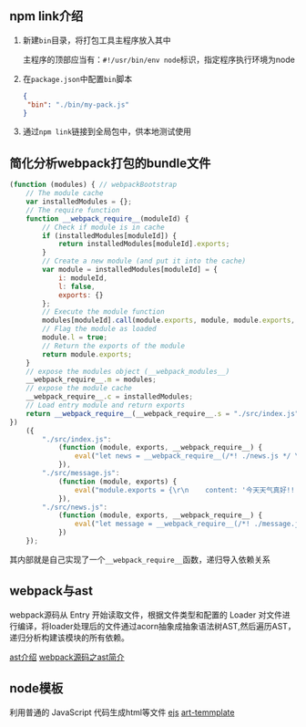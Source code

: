 ## npm link介绍
1. 新建`bin`目录，将打包工具主程序放入其中

   主程序的顶部应当有：`#!/usr/bin/env node`标识，指定程序执行环境为node

2. 在`package.json`中配置`bin`脚本

   ```json
   {
   	"bin": "./bin/my-pack.js"
   }
   ```

3. 通过`npm link`链接到全局包中，供本地测试使用

## 简化分析webpack打包的bundle文件
```js
(function (modules) { // webpackBootstrap
    // The module cache
    var installedModules = {};
    // The require function
    function __webpack_require__(moduleId) {
        // Check if module is in cache
        if (installedModules[moduleId]) {
            return installedModules[moduleId].exports;
        }
        // Create a new module (and put it into the cache)
        var module = installedModules[moduleId] = {
            i: moduleId,
            l: false,
            exports: {}
        };
        // Execute the module function
        modules[moduleId].call(module.exports, module, module.exports, __webpack_require__);
        // Flag the module as loaded
        module.l = true;
        // Return the exports of the module
        return module.exports;
    }
    // expose the modules object (__webpack_modules__)
    __webpack_require__.m = modules;
    // expose the module cache
    __webpack_require__.c = installedModules;
    // Load entry module and return exports
    return __webpack_require__(__webpack_require__.s = "./src/index.js");
})
    ({
        "./src/index.js":
            (function (module, exports, __webpack_require__) {
                eval("let news = __webpack_require__(/*! ./news.js */ \"./src/news.js\")\r\nconsole.log(news.content)\n\n//# sourceURL=webpack:///./src/index.js?");
            }),
        "./src/message.js":
            (function (module, exports) {
                eval("module.exports = {\r\n    content: '今天天气真好!!!'\r\n}\n\n//# sourceURL=webpack:///./src/message.js?");
            }),
        "./src/news.js":
            (function (module, exports, __webpack_require__) {
                eval("let message = __webpack_require__(/*! ./message.js */ \"./src/message.js\")\r\n\r\nmodule.exports = {\r\n    content: '今天我想说:' + message.content\r\n}\n\n//# sourceURL=webpack:///./src/news.js?");
            })
    });
```

其内部就是自己实现了一个`__webpack_require__`函数，递归导入依赖关系

## webpack与ast

webpack源码从 Entry 开始读取文件，根据文件类型和配置的 Loader 对文件进行编译，将loader处理后的文件通过acorn抽象成抽象语法树AST,然后遍历AST，递归分析构建该模块的所有依赖。

[ast介绍](https://juejin.im/post/5bff941e5188254e3b31b424)
[webpack源码之ast简介](https://segmentfault.com/a/1190000014178462)

## node模板

利用普通的 JavaScript 代码生成html等文件
[ejs](https://ejs.bootcss.com/)
[art-temmplate](https://aui.github.io/art-template/zh-cn/docs/)
